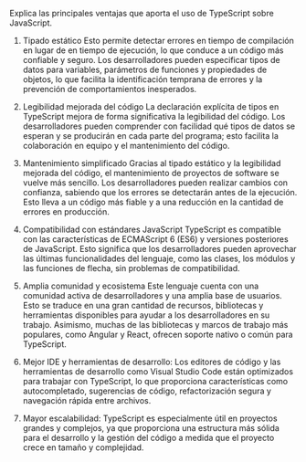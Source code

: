 Explica las principales ventajas que aporta el uso de TypeScript sobre JavaScript.

1. Tipado estático
Esto permite detectar errores en tiempo de compilación en lugar de en tiempo de ejecución, lo que conduce a un código más confiable y seguro. Los desarrolladores pueden especificar tipos de datos para variables, parámetros de funciones y propiedades de objetos, lo que facilita la identificación temprana de errores y la prevención de comportamientos inesperados.

2. Legibilidad mejorada del código
La declaración explícita de tipos en TypeScript mejora de forma significativa la legibilidad del código. Los desarrolladores pueden comprender con facilidad qué tipos de datos se esperan y se producirán en cada parte del programa; esto facilita la colaboración en equipo y el mantenimiento del código.

3. Mantenimiento simplificado
Gracias al tipado estático y la legibilidad mejorada del código, el mantenimiento de proyectos de software se vuelve más sencillo. Los desarrolladores pueden realizar cambios con confianza, sabiendo que los errores se detectarán antes de la ejecución. Esto lleva a un código más fiable y a una reducción en la cantidad de errores en producción.

4. Compatibilidad con estándares JavaScript
TypeScript es compatible con las características de ECMAScript 6 (ES6) y versiones posteriores de JavaScript. Esto significa que los desarrolladores pueden aprovechar las últimas funcionalidades del lenguaje, como las clases, los módulos y las funciones de flecha, sin problemas de compatibilidad.

5. Amplia comunidad y ecosistema
Este lenguaje cuenta con una comunidad activa de desarrolladores y una amplia base de usuarios. Esto se traduce en una gran cantidad de recursos, bibliotecas y herramientas disponibles para ayudar a los desarrolladores en su trabajo. Asimismo, muchas de las bibliotecas y marcos de trabajo más populares, como Angular y React, ofrecen soporte nativo o común para TypeScript.

6. Mejor IDE y herramientas de desarrollo: Los editores de código y las herramientas de desarrollo como Visual Studio Code están optimizados para trabajar con TypeScript, lo que proporciona características como autocompletado, sugerencias de código, refactorización segura y navegación rápida entre archivos.

7. Mayor escalabilidad: TypeScript es especialmente útil en proyectos grandes y complejos, ya que proporciona una estructura más sólida para el desarrollo y la gestión del código a medida que el proyecto crece en tamaño y complejidad.